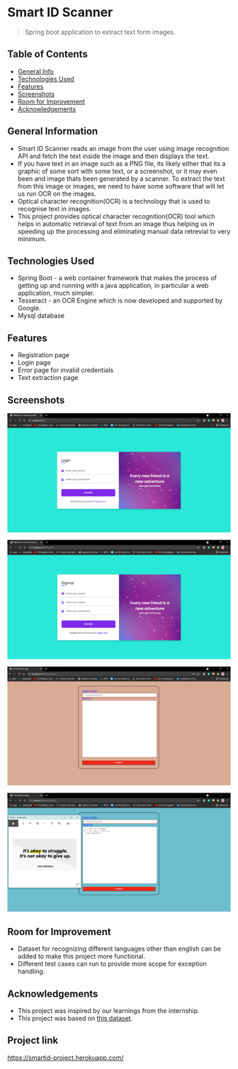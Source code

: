 # Smart ID Scanner
> Spring boot application to extract text form images.

## Table of Contents
* [General Info](#general-information)
* [Technologies Used](#technologies-used)
* [Features](#features)
* [Screenshots](#screenshots)
* [Room for Improvement](#room-for-improvement)
* [Acknowledgements](#acknowledgements)


## General Information
- Smart ID Scanner reads an image from the user using image recognition API and fetch the text inside the image and then displays the text.
- If you have text in an image such as a PNG file, its likely either that its a graphic of some sort with some text, or a screenshot, or it may even been and image thats been generated by a scanner. To extract the text from this image or images, we need to have some software that will let us run OCR on the images.
- Optical character recognition(OCR) is a technology that is used to recognise text in images. 
- This project provides optical character recognition(OCR) tool which helps in automatic retrieval of text from an image thus helping us in speeding up the processing and eliminating manual data retrevial to very minimum.


## Technologies Used
- Spring Boot - a web container framework that makes the process of getting up and running with a java application, in particular a web application, much simpler.
- Tesseract - an OCR Engine which is now developed and supported by Google.
- Mysql database


## Features
- Registration page
- Login page
- Error page for invalid credentials
- Text extraction page


## Screenshots
![](./Login%20page.PNG)

![](./Registration%20page.PNG)

![](./TextExtaction%20page.PNG)

![](./Result.PNG)


## Room for Improvement
- Dataset for recognizing different languages other than english can be added to make this project more functional.
- Different test cases can run to provide more scope for exception handling.


## Acknowledgements
- This project was inspired by our learnings from the internship.
- This project was based on [this dataset](https://https://github.com/tesseract-ocr/tessdata).

## Project link
https://smartid-project.herokuapp.com/
